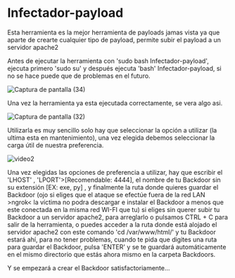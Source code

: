 # Infectador-payload
Esta herramienta es la mejor herramienta de payloads jamas vista ya que aparte de crearte cualquier tipo de payload, permite subir el payload a un servidor apache2

Antes de ejecutar la herramienta con 'sudo bash Infectador-payload', ejecuta primero 'sudo su' y después ejecuta 'bash' Infectador-payload, si no se hace puede que de problemas en el futuro.


![Captura de pantalla (34)](https://user-images.githubusercontent.com/69093629/104134506-41d4f600-538a-11eb-8aff-79a331979e98.png)


Una vez la herramienta ya esta ejecutada correctamente, se vera algo asi.


![Captura de pantalla (32)](https://user-images.githubusercontent.com/69093629/104134712-c5431700-538b-11eb-8f40-816c6b25a571.png)


Utilizarla es muy sencillo solo hay que seleccionar la opción a utilizar (la ultima esta en mantenimiento), una vez elegida debemos seleccionar la carga útil de nuestra preferencia.

![video2](https://user-images.githubusercontent.com/69093629/104136537-2cb29400-5397-11eb-8d1d-3ffdea3bd598.gif)

Una vez elegidas las opciones de preferencia a utilizar, hay que escribir el 'LHOST' , 'LPORT'>[Recomendable: 4444], el nombre de tu Backdoor sin su extensión [EX: exe, py] , y finalmente la ruta donde quieres guardar el Backdoor (ojo si eliges que el ataque se efectúe fuera de la red LAN >ngrok< la víctima no podra descargar e instalar el Backdoor a menos que este conectada en la misma red WI-FI que tu) si eliges sin querer subir tu Backdoor a un servidor apache2, para arreglarlo o pulsamos CTRL + C para salir de la herramienta, o puedes acceder a la ruta donde está alojado el servidor apache2 con este comando 'cd /var/www/html/' y tu Backdoor estará ahí, para no tener problemas, cuando te pida que digites una ruta para guardar el Backdoor, pulsa 'ENTER' y se te guardará automáticamente en el mismo directorio que estás ahora mismo en la carpeta Backdoors.


Y se empezará a crear el Backdoor satisfactoriamente...


